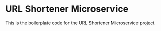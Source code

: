 # URL Shortener Microservice

This is the boilerplate code for the URL Shortener Microservice project. 